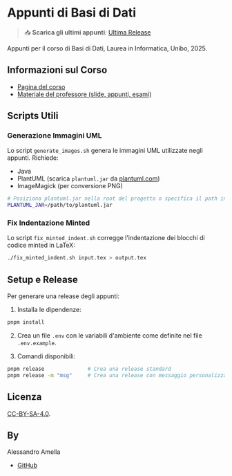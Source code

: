 # Appunti di Basi di Dati

> 📥 **Scarica gli ultimi appunti**: [Ultima Release](https://github.com/alessandroamella/appunti-db/releases/latest)

Appunti per il corso di Basi di Dati, Laurea in Informatica, Unibo, 2025.

## Informazioni sul Corso

- [Pagina del corso](https://www.unibo.it/it/studiare/insegnamenti-competenze-trasversali-moocs/insegnamenti/insegnamento/2024/443720)
- [Materiale del professore (slide, appunti, esami)](https://drive.google.com/drive/folders/11NSPS3vsueNZxyBYRmMgVsYlbP8vKhuX)

## Scripts Utili

### Generazione Immagini UML

Lo script `generate_images.sh` genera le immagini UML utilizzate negli appunti. Richiede:

- Java
- PlantUML (scarica `plantuml.jar` da [plantuml.com](https://plantuml.com/download))
- ImageMagick (per conversione PNG)

```bash
# Posiziona plantuml.jar nella root del progetto o specifica il path in .env
PLANTUML_JAR=/path/to/plantuml.jar
```

### Fix Indentazione Minted

Lo script `fix_minted_indent.sh` corregge l'indentazione dei blocchi di codice minted in LaTeX:

```bash
./fix_minted_indent.sh input.tex > output.tex
```

## Setup e Release

Per generare una release degli appunti:

1. Installa le dipendenze:

```bash
pnpm install
```

2. Crea un file `.env` con le variabili d'ambiente come definite nel file `.env.example`.

3. Comandi disponibili:

```bash
pnpm release              # Crea una release standard
pnpm release -m "msg"     # Crea una release con messaggio personalizzato
```

## Licenza

[CC-BY-SA-4.0](LICENSE).

## By

Alessandro Amella

- [GitHub](https://github.com/alessandroamella)
